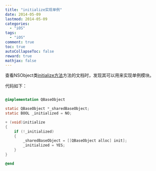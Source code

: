 ```yaml
---
title: "initialize实现单例"
date: 2014-05-09
lastmod: 2014-05-09
categories:
  - "iOS"
tags:
  - "iOS"
comment: true
toc: true
autoCollapseToc: false
reward: true
mathjax: false
---
```


查看NSObject类[initialize方法](https://developer.apple.com/library/ios/documentation/Cocoa/Reference/Foundation/Classes/NSObject_Class/Reference/Reference.html#//apple_ref/occ/clm/NSObject/initialize)方法的文档时，发现其可以用来实现单例模块。

代码如下：

```objective-c

@implementation QBaseObject

static QBaseObject *_sharedBaseObject;
static BOOL _initialized = NO;

+ (void)initialize
{
    if (!_initialized)
    {
        _sharedBaseObject = [[QBaseObject alloc] init];
        _initialized = YES;
    }
}

@end

```